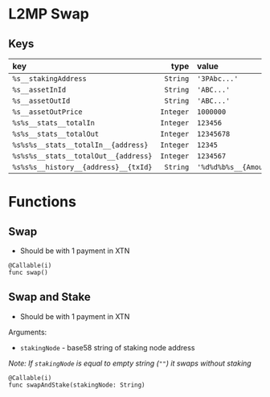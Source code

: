 # L2MP Swap

## Keys
| key                                  |      type | value                                                           |
| :----------------------------------- | --------: | :-------------------------------------------------------------- |
| `%s__stakingAddress`                 |  `String` | `'3PAbc...'`                                                    |
| `%s__assetInId`                      |  `String` | `'ABC...'`                                                      |
| `%s__assetOutId`                     |  `String` | `'ABC...'`                                                      |
| `%s__assetOutPrice`                  | `Integer` | `1000000`                                                       |
| `%s%s__stats__totalIn`               | `Integer` | `123456`                                                        |
| `%s%s__stats__totalOut`              | `Integer` | `12345678`                                                      |
| `%s%s%s__stats__totalIn__{address}`  | `Integer` | `12345`                                                         |
| `%s%s%s__stats__totalOut__{address}` | `Integer` | `1234567`                                                       |
| `%s%s%s__history__{address}__{txId}` |  `String` | `'%d%d%b%s__{AmountIn}__{amountOut}__{isStake}__{nodeAddress}'` |

# Functions

## Swap
- Should be with 1 payment in XTN
```
@Callable(i)
func swap() 
```

## Swap and Stake
- Should be with 1 payment in XTN

Arguments:
- `stakingNode` - base58 string of staking node address 

_Note: If `stakingNode` is equal to empty string (`""`) it swaps without staking_
```
@Callable(i)
func swapAndStake(stakingNode: String)
```